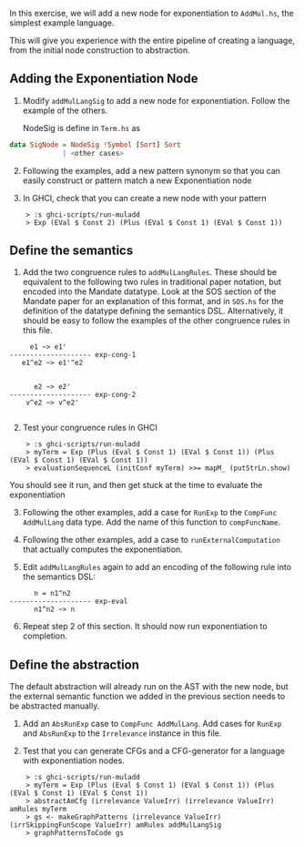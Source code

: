 In this exercise, we will add a new node for exponentiation to `AddMul.hs`, the simplest example language.

This will give you experience with the entire pipeline of creating a language, from the initial node construction to abstraction.

## Adding the Exponentiation Node

1. Modify `addMulLangSig` to add a new node for exponentiation. Follow the example of the others.
   
   NodeSig is define in `Term.hs` as

```haskell
data SigNode = NodeSig !Symbol [Sort] Sort
             | <other cases>
```

2. Following the examples, add a new pattern synonym so that you can easily construct or pattern match a new Exponentiation node

3. In GHCI, check that you can create a new node with your pattern

```
    > :s ghci-scripts/run-muladd
    > Exp (EVal $ Const 2) (Plus (EVal $ Const 1) (EVal $ Const 1))
```

## Define the semantics

1. Add the two congruence rules to `addMulLangRules`.  These should be equivalent to the following two rules in traditional
   paper notation, but encoded into the Mandate datatype. Look at the SOS section of the Mandate paper
   for an explanation of this format, and in `SOS.hs` for the definition of the datatype defining the semantics DSL.
   Alternatively, it should be easy to follow the examples of the other congruence rules in this file.

```
     e1 ~> e1'
-------------------- exp-cong-1
   e1^e2 ~> e1'^e2

   
      e2 ~> e2'
-------------------- exp-cong-2
    v^e2 ~> v^e2'
    
```

2. Test your congruence rules in GHCI


```
    > :s ghci-scripts/run-muladd
    > myTerm = Exp (Plus (Eval $ Const 1) (EVal $ Const 1)) (Plus (EVal $ Const 1) (EVal $ Const 1))
    > evaluationSequenceL (initConf myTerm) >>= mapM_ (putStrLn.show)
```

   You should see it run, and then get stuck at the time to evaluate the exponentiation

3.  Following the other examples, add a case for `RunExp` to the `CompFunc AddMulLang` data type.
    Add the name of this function to `compFuncName`.

4.  Following the other examples, add a case to `runExternalComputation` that actually computes the exponentiation.

5.  Edit `addMulLangRules` again to add an encoding of the following rule into the semantics DSL:

```
      n = n1^n2
-------------------- exp-eval
      n1^n2 ~> n
```

6. Repeat step 2 of this section. It should now run exponentiation to completion.

## Define the abstraction

The default abstraction will already run on the AST with the new node,
but the external semantic function we added in the previous section needs to be abstracted manually.

1. Add an `AbsRunExp` case to `CompFunc AddMulLang`. Add cases for `RunExp` and `AbsRunExp` to the `Irrelevance` instance in this file.

2. Test that you can generate CFGs and a CFG-generator for a language with exponentiation nodes.

```
    > :s ghci-scripts/run-muladd
    > myTerm = Exp (Plus (Eval $ Const 1) (EVal $ Const 1)) (Plus (EVal $ Const 1) (EVal $ Const 1))
    > abstractAmCfg (irrelevance ValueIrr) (irrelevance ValueIrr) amRules myTerm
    > gs <- makeGraphPatterns (irrelevance ValueIrr) (irrSkippingFunScope ValueIrr) amRules addMulLangSig
    > graphPatternsToCode gs
```
